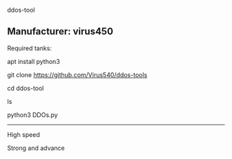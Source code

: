 ddos-tool
 

Manufacturer: virus450 
----------------------
Required tanks:

apt install python3

git clone https://github.com/Virus540/ddos-tools

cd ddos-tool

ls

python3 DDOs.py

 ______________ 

High speed

Strong and advance

